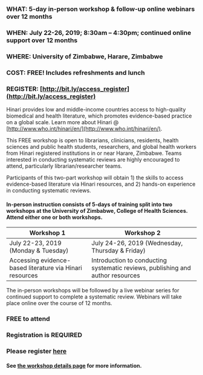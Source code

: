### WHAT: 5-day in-person workshop & follow-up online webinars over 12 months
### WHEN:  July 22-26, 2019; 8:30am – 4:30pm; continued online support over 12 months
### WHERE: University of Zimbabwe, Harare, Zimbabwe
### COST:  FREE! Includes refreshments and lunch
### REGISTER:  [http://bit.ly/access_register](http://bit.ly/access_register)
 
Hinari provides low and middle-income countries access to high-quality biomedical and health literature, which promotes evidence-based practice on a global scale.  Learn more about Hinari @ [http://www.who.int/hinari/en/](http://www.who.int/hinari/en/).

This FREE workshop is open to librarians, clinicians, residents, health sciences and public health students, researchers, and global health workers from Hinari registered institutions in or near Harare, Zimbabwe.  Teams interested in conducting systematic reviews are highly encouraged to attend, particularly librarian/researcher teams.
 
Participants of this two-part workshop will obtain 1) the skills to access evidence-based literature via Hinari resources, and 2) hands-on experience in conducting systematic reviews.

#### **In-person instruction consists of 5-days of training split into two workshops at the University of Zimbabwe, College of Health Sciences.  Attend either one or both workshops.**

Workshop 1 | Workshop 2
-----------|-----------
July 22-23, 2019 (Monday & Tuesday) | July 24-26, 2019 (Wednesday, Thursday & Friday)
Accessing evidence-based literature via Hinari resources | Introduction to conducting systematic reviews, publishing and author resources


The in-person workshops will be followed by a live webinar series for continued support to complete a systematic review. Webinars will take place online over the course of 12 months. 
 
### FREE to attend
### Registration is REQUIRED 
### Please register [here](http://bit.ly/access_register)
#### See [the workshop details page](https://rootsandberries.github.io/UZim_SRWorkshop/details) for more information.

